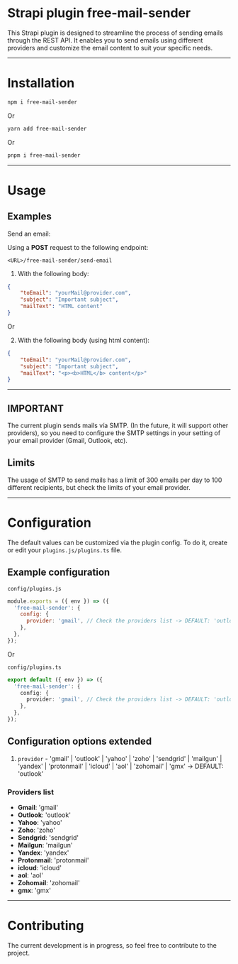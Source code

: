 # Strapi plugin free-mail-sender

This Strapi plugin is designed to streamline the process of sending emails through the REST API. It enables you to send emails using different providers and customize the email content to suit your specific needs.

---

# Installation

```sh
npm i free-mail-sender
```

Or

```sh
yarn add free-mail-sender
```

Or

```sh
pnpm i free-mail-sender
```

---

# Usage

## Examples

Send an email:

Using a **POST** request to the following endpoint:

```
<URL>/free-mail-sender/send-email
```

1. With the following body:

```json
{
    "toEmail": "yourMail@provider.com",
    "subject": "Important subject",
    "mailText": "HTML content"
}
```

Or

2. With the following body (using html content):

```json
{
    "toEmail": "yourMail@provider.com",
    "subject": "Important subject",
    "mailText": "<p><b>HTML</b> content</p>"
}
```

---

## IMPORTANT
The current plugin sends mails vía SMTP. (In the future, it will support other providers), so you need to configure the SMTP settings in your setting of your email provider (Gmail, Outlook, etc).

## Limits
The usage of SMTP to send mails has a limit of 300 emails per day to 100 different recipients, but check the limits of your email provider.

---

# Configuration
The default values can be customized via the plugin config. To do it, create or edit your `plugins.js/plugins.ts` file.

## Example configuration

`config/plugins.js`

```js
module.exports = ({ env }) => ({
  'free-mail-sender': {
    config: {
      provider: 'gmail', // Check the providers list -> DEFAULT: 'outlook'
    },
  },
});
```

Or

`config/plugins.ts`

```ts
export default ({ env }) => ({
  'free-mail-sender': {
    config: {
      provider: 'gmail', // Check the providers list -> DEFAULT: 'outlook'
    },
  },
});
```
## Configuration options extended
1. `provider` - 'gmail' | 'outlook' | 'yahoo' | 'zoho' | 'sendgrid' | 'mailgun' | 'yandex' | 'protonmail' | 'icloud' | 'aol' | 'zohomail' | 'gmx' -> DEFAULT: 'outlook'

### Providers list
- **Gmail**: 'gmail'
- **Outlook**: 'outlook'
- **Yahoo**: 'yahoo'
- **Zoho**: 'zoho'
- **Sendgrid**: 'sendgrid'
- **Mailgun**: 'mailgun'
- **Yandex**: 'yandex'
- **Protonmail**: 'protonmail'
- **icloud**: 'icloud'
- **aol**: 'aol'
- **Zohomail**: 'zohomail'
- **gmx**: 'gmx'

---

# Contributing
The current development is in progress, so feel free to contribute to the project.
